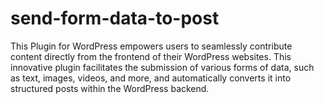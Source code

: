 # send-form-data-to-post
This Plugin for WordPress empowers users to seamlessly contribute content directly from the frontend of their WordPress websites. This innovative plugin facilitates the submission of various forms of data, such as text, images, videos, and more, and automatically converts it into structured posts within the WordPress backend.
